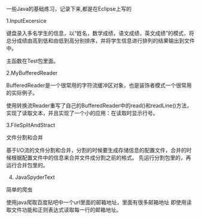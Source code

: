 一些Java的基础练习，记录下来,都是在Eclipse上写的

1.InputExcersice

键盘录入多名学生的信息，以“姓名，数学成绩，语文成绩，英文成绩”的模式，将总分成绩由高到低和由低到高分别排序，并将学生信息进行排列的结果输出到文件中。

主函数在Test包里面。




2.MyBufferedReader

BufferedReader是一个很常用的字符流缓冲区对象，也是装饰者模式一个很常用的实际例子。

使用转换流Reader重写了自己的BufferedReader中的read()和readLine()方法，实现了读取文本，并且实现了一个小的应用：在读取时显示行号。




3.FileSplitAndStract

文件分割和合并

基于I/O流的文件分割和合并，分割的时候要生成存储信息的配置文件，合并的时候根据配置文件中的信息来合并文件成分割之前的格式。
先运行分割包里的，再运行合并包里的。

4. JavaSpyderText

简单的爬虫

使用java爬取百度贴吧中一个url里面的邮箱地址，里面有很多邮箱地址
即使用读取文件功能和正则表达式读取每一行的邮箱地址。
